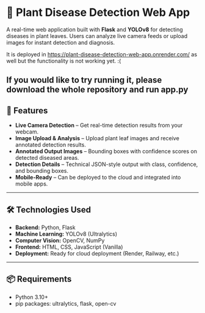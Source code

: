 # 🎯 Plant Disease Detection Web App

A real-time web application built with **Flask** and **YOLOv8** for detecting diseases in plant leaves. Users can analyze live camera feeds or upload images for instant detection and diagnosis.

It is deployed in https://plant-disease-detection-web-app.onrender.com/ as well but the functionality is not working yet. :(

**If you would like to try running it, please download the whole repository and run app.py**
---

## 🌿 Features

- **Live Camera Detection** – Get real-time detection results from your webcam.  
- **Image Upload & Analysis** – Upload plant leaf images and receive annotated detection results.  
- **Annotated Output Images** – Bounding boxes with confidence scores on detected diseased areas.  
- **Detection Details** – Technical JSON-style output with class, confidence, and bounding boxes.  
- **Mobile-Ready** – Can be deployed to the cloud and integrated into mobile apps.

---

## 🛠 Technologies Used

- **Backend:** Python, Flask  
- **Machine Learning:** YOLOv8 (Ultralytics)  
- **Computer Vision:** OpenCV, NumPy  
- **Frontend:** HTML, CSS, JavaScript (Vanilla)  
- **Deployment:** Ready for cloud deployment (Render, Railway, etc.)  

---

## 📦 Requirements

- Python 3.10+  
- pip packages: ultralytics, flask, open-cv

